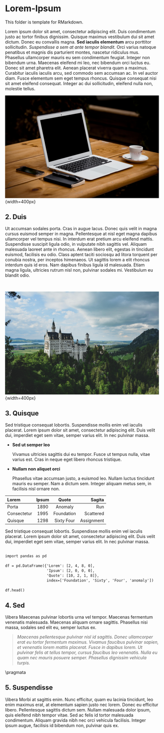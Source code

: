 # Lorem-Ipsum

This folder is template for RMarkdown.

Lorem ipsum dolor sit amet, consectetur adipiscing elit. Duis condimentum justo ac tortor finibus dignissim. Quisque maximus vestibulum dui sit amet dictum. Donec eu convallis magna. **Sed iaculis elementum** arcu porttitor sollicitudin. *Suspendisse a sem at ante tempor blandit.* Orci varius natoque penatibus et magnis dis parturient montes, nascetur ridiculus mus. Phasellus ullamcorper mauris eu sem condimentum feugiat. Integer non bibendum urna. Maecenas eleifend mi leo, nec bibendum orci luctus eu. Donec sit amet pharetra elit. Aenean placerat viverra quam a maximus. Curabitur iaculis iaculis arcu, sed commodo sem accumsan ac. In vel auctor diam. Fusce elementum sem eget tempus rhoncus. Quisque consequat nisi sit amet eleifend consequat. Integer ac dui sollicitudin, eleifend nulla non, molestie tellus.


![Lorem Ipsum](fig/lorem-ale.jpg){width=400px}

[^1]: Source: https://www.lipsum.com/


## 2. Duis

Ut accumsan sodales porta. Cras in augue lacus. Donec quis velit in magna cursus euismod semper in magna. Pellentesque at nisl eget magna dapibus ullamcorper vel tempus nisi. In interdum erat pretium arcu eleifend mattis. Suspendisse suscipit ligula odio, in vulputate nibh sagittis vel. Aliquam malesuada laoreet ante in rhoncus. Aenean libero elit, egestas in tincidunt euismod, facilisis eu odio. Class aptent taciti sociosqu ad litora torquent per conubia nostra, per inceptos himenaeos. Ut sagittis lorem a elit rhoncus interdum quis id eros. Nam dapibus finibus ligula id malesuada. Etiam magna ligula, ultricies rutrum nisl non, pulvinar sodales mi. Vestibulum eu blandit odio.

&nbsp;

![Quisque Maximus](fig/lorem-rachel.jpg){width=400px}

## 3. Quisque

Sed tristique consequat lobortis. Suspendisse mollis enim vel iaculis placerat. Lorem ipsum dolor sit amet, consectetur adipiscing elit. Duis velit dui, imperdiet eget sem vitae, semper varius elit. In nec pulvinar massa.

- **Sed ut semper leo**

  Vivamus ultricies sagittis dui eu tempor. Fusce ut tempus nulla, vitae varius est. Cras in neque eget libero rhoncus tristique.

- **Nullam non aliquet orci**

  Phasellus vitae accumsan justo, a euismod leo. Nullam luctus tincidunt mauris eu semper. Nam a dictum sem. Integer aliquam metus sem, in facilisis nisl ornare non.



| Lorem       | Ipsum | Quote      | Sagita     |
|:----------- |:-----:|:----------:| ----------:|
| Porta       | 1890  | Anomaly    | Run        |
| Consectetur | 1995  | Foundation | Scattered  |
| Quisque     | 1298  | Sixty Four | Assignment |

Sed tristique consequat lobortis. Suspendisse mollis enim vel iaculis placerat. Lorem ipsum dolor sit amet, consectetur adipiscing elit. Duis velit dui, imperdiet eget sem vitae, semper varius elit. In nec pulvinar massa.


```{python}

import pandas as pd

df = pd.DataFrame({'Lorem': [2, 4, 8, 0],
                   'Ipsum': [2, 0, 0, 0],
                   'Quote': [10, 2, 1, 8]},
                   index=['Foundation', 'Sixty', 'Four', 'anomaly'])

df.head()
```


## 4. Sed

\libera
Maecenas pulvinar lobortis urna vel tempor. Maecenas fermentum venenatis malesuada. Maecenas aliquam ornare sagittis. Phasellus nisi massa, sodales sed elit eu, semper luctus ex.

> *Maecenas pellentesque pulvinar nisl id sagittis. Donec ullamcorper erat eu tortor fermentum maximus. Vivamus faucibus pulvinar sapien, et venenatis lorem mattis placerat. Fusce in dapibus lorem. Ut pulvinar felis at tellus tempor, cursus faucibus leo venenatis. Nulla eu quam nec mauris posuere semper. Phasellus dignissim vehicula turpis.*

\pragmata


## 5. Suspendisse

\libera
Morbi at sagittis enim. Nunc efficitur, quam eu lacinia tincidunt, leo enim maximus erat, at elementum sapien justo nec lorem. Donec eu efficitur libero. Pellentesque sagittis dictum sem. Nullam malesuada dolor ipsum, quis eleifend nibh tempor vitae. Sed ac felis id tortor malesuada condimentum. Aliquam gravida nibh nec orci vehicula facilisis. Integer ipsum augue, facilisis id bibendum non, pulvinar quis ex. 

